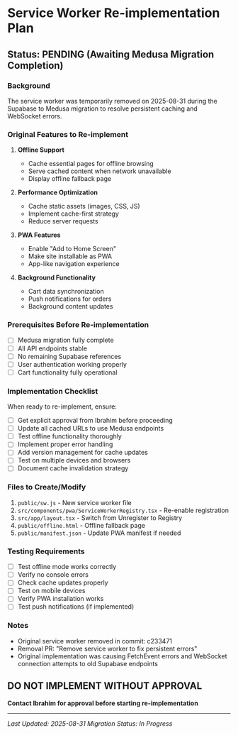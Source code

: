 # Service Worker Re-implementation Plan

## Status: PENDING (Awaiting Medusa Migration Completion)

### Background
The service worker was temporarily removed on 2025-08-31 during the Supabase to Medusa migration to resolve persistent caching and WebSocket errors.

### Original Features to Re-implement
1. **Offline Support**
   - Cache essential pages for offline browsing
   - Serve cached content when network unavailable
   - Display offline fallback page

2. **Performance Optimization**
   - Cache static assets (images, CSS, JS)
   - Implement cache-first strategy
   - Reduce server requests

3. **PWA Features**
   - Enable "Add to Home Screen"
   - Make site installable as PWA
   - App-like navigation experience

4. **Background Functionality**
   - Cart data synchronization
   - Push notifications for orders
   - Background content updates

### Prerequisites Before Re-implementation
- [ ] Medusa migration fully complete
- [ ] All API endpoints stable
- [ ] No remaining Supabase references
- [ ] User authentication working properly
- [ ] Cart functionality fully operational

### Implementation Checklist
When ready to re-implement, ensure:
- [ ] Get explicit approval from Ibrahim before proceeding
- [ ] Update all cached URLs to use Medusa endpoints
- [ ] Test offline functionality thoroughly
- [ ] Implement proper error handling
- [ ] Add version management for cache updates
- [ ] Test on multiple devices and browsers
- [ ] Document cache invalidation strategy

### Files to Create/Modify
1. `public/sw.js` - New service worker file
2. `src/components/pwa/ServiceWorkerRegistry.tsx` - Re-enable registration
3. `src/app/layout.tsx` - Switch from Unregister to Registry
4. `public/offline.html` - Offline fallback page
5. `public/manifest.json` - Update PWA manifest if needed

### Testing Requirements
- [ ] Test offline mode works correctly
- [ ] Verify no console errors
- [ ] Check cache updates properly
- [ ] Test on mobile devices
- [ ] Verify PWA installation works
- [ ] Test push notifications (if implemented)

### Notes
- Original service worker removed in commit: c233471
- Removal PR: "Remove service worker to fix persistent errors"
- Original implementation was causing FetchEvent errors and WebSocket connection attempts to old Supabase endpoints

## DO NOT IMPLEMENT WITHOUT APPROVAL
**Contact Ibrahim for approval before starting re-implementation**

---
*Last Updated: 2025-08-31*
*Migration Status: In Progress*
